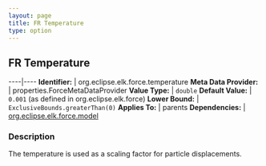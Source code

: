 ```yaml
---
layout: page
title: FR Temperature
type: option
---
```

## FR Temperature

----|----
**Identifier:** | org.eclipse.elk.force.temperature
**Meta Data Provider:** | properties.ForceMetaDataProvider
**Value Type:** | `double`
**Default Value:** | `0.001` (as defined in org.eclipse.elk.force)
**Lower Bound:** | `ExclusiveBounds.greaterThan(0)`
**Applies To:** | parents
**Dependencies:** | [org.eclipse.elk.force.model](org-eclipse-elk-force-model)


### Description
The temperature is used as a scaling factor for particle displacements.


